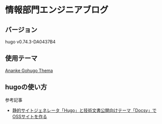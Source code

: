 # 情報部門エンジニアブログ

## バージョン
hugo  v0.74.3-DA0437B4

## 使用テーマ
[Ananke Gohugo Thema](https://themes.gohugo.io/gohugo-theme-ananke/)

## hugoの使い方
参考記事
- [静的サイトジェネレータ「Hugo」と技術文書公開向けテーマ「Docsy」でOSSサイトを作る](https://knowledge.sakura.ad.jp/22908/)
